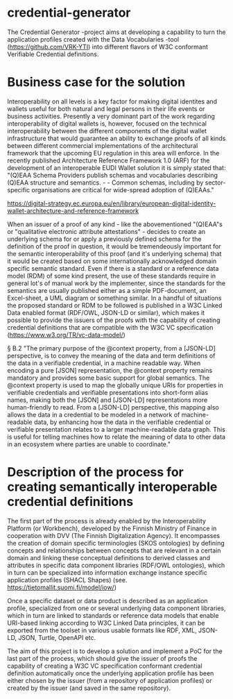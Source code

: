 # credential-generator

The Credential Generator -project aims at developing a capability to turn the application profiles created with the Data Vocabularies -tool (https://github.com/VRK-YTI) into different flavors of W3C conformant Verifiable Credential definitions.  

# Business case for the solution

Interoperability on all levels is a key factor for making digital identites and wallets useful for both natural and legal persons in their life events or business activities. Presently a very dominant part of the work regarding interoperability of digital wallets is, however, focused on the technical interoperability between the different components of the digital wallet infrastructure that would guarantee an ability to exchange proofs of all kinds between different commercial implementations of the architectural framework that the upcoming EU regulation in this area will enforce. In the recently published Architecture Reference Framework 1.0 (ARF) for the development of an interoperable EUDI Wallet solution it is simply stated that: "(Q)EAA Schema Providers publish schemas and vocabularies describing (Q)EAA structure and semantics. - - Common schemas, including by sector-specific organisations are critical for wide-spread adoption of (Q)EAAs."  

https://digital-strategy.ec.europa.eu/en/library/european-digital-identity-wallet-architecture-and-reference-framework   

When an issuer of a proof of any kind - like the abovementioned "(Q)EAA"s or "qualitative electronic attribute attestations" - decides to create an underlying schema for or apply a previously defined schema for the definition of the proof in question, it would be tremendeously important for the semantic interoperability of this proof (and it's underlying schema) that it would be created based on some internationally acknowledged domain specific semantic standard. Even if there is a standard or a reference data model (RDM) of some kind present, the use of these standards require in general lot's of manual work by the implementer, since the standards for the semantics are usually published either as a simple PDF-document, an Excel-sheet, a UML diagram or something similar. In a handful of situations the proposed standard or RDM to be followed is published in a W3C Linked Data enabled format (RDF/OWL, JSON-LD or similar), which makes it possible to provide the issuers of the proofs with the capability of creating credential definitions that are compatible with the W3C VC specification (https://www.w3.org/TR/vc-data-model/)

§ B.2 
"The primary purpose of the @context property, from a [JSON-LD] perspective, is to convey the meaning of the data and term definitions of the data in a verifiable credential, in a machine readable way. When encoding a pure [JSON] representation, the @context property remains mandatory and provides some basic support for global semantics. The @context property is used to map the globally unique URIs for properties in verifiable credentials and verifiable presentations into short-form alias names, making both the [JSON] and [JSON-LD] representations more human-friendly to read. From a [JSON-LD] perspective, this mapping also allows the data in a credential to be modeled in a network of machine-readable data, by enhancing how the data in the verifiable credential or verifiable presentation relates to a larger machine-readable data graph. This is useful for telling machines how to relate the meaning of data to other data in an ecosystem where parties are unable to coordinate."    

# Description of the process for creating semantically interoperable credential definitions

The first part of the process is already enabled by the Interoperability Platform (or Workbench), developed by the Finnish Ministry of Finance in cooperation with DVV (The Finnish Digitalization Agency). It encompasses the creation of domain specific terminologies (SKOS ontologies) by defining concepts and relationships between concepts that are relevant in a certain domain and linking these conceptual definitions to derived classes and attributes in specific data component libraries (RDF/OWL ontologies), which in turn can be specialized into information exchange instance specific application profiles (SHACL Shapes) (see. https://tietomallit.suomi.fi/model/iow/) 

Once a specific dataset or data product is described as an application profile, specialized from one or several underlying data component libraries, which in turn are linked to standards or reference data models that enable URI-based linking according to W3C Linked Data principles, it can be exported from the toolset in various usable formats like RDF, XML, JSON-LD, JSON, Turtle, OpenAPI etc. 

The aim of this project is to develop a solution and implement a PoC for the last part of the process, which should give the issuer of proofs the capability of creating a W3C VC specification conformant credential definition automatically once the underlying application profile has been either chosen by the issuer (from a repository of application profiles) or created by the issuer (and saved in the same repository).  
